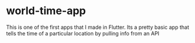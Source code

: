 # world-time-app
This is one of the first apps that I made in Flutter. Its a pretty basic app that tells the time of a particular location by pulling info from an API 
